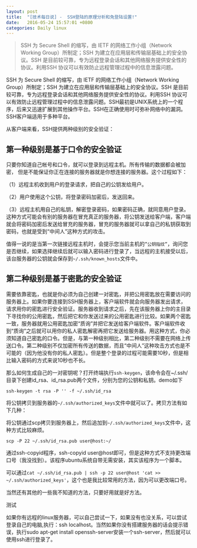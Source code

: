 ```yaml
---
layout: post
title:  "[技术每日说] -  SSH登陆的原理分析和免登陆设置!"
date:   2016-05-24 15:57:01 +0800
categories: Daily linux
---
```


> SSH 为 Secure Shell 的缩写，由 IETF 的网络工作小组（Network Working Group）所制定；SSH 为建立在应用层和传输层基础上的安全协议。SSH 是目前较可靠，专为远程登录会话和其他网络服务提供安全性的协议。利用SSH 协议可以有效防止远程管理过程中的信息泄露问题。

<!--more-->


SSH 为 Secure Shell 的缩写，由 IETF 的网络工作小组（Network Working Group）所制定；SSH 为建立在应用层和传输层基础上的安全协议。SSH 是目前较可靠，专为远程登录会话和其他网络服务提供安全性的协议。利用SSH 协议可以有效防止远程管理过程中的信息泄露问题。SSH最初是UNIX系统上的一个程序，后来又迅速扩展到其他操作平台。SSH在正确使用时可弥补网络中的漏洞。SSH客户端适用于多种平台。

从客户端来看，SSH提供两种级别的安全验证：

## 第一种级别是基于口令的安全验证

只要你知道自己帐号和口令，就可以登录到远程主机。所有传输的数据都会被加密， 但是不能保证你正在连接的服务器就是你想连接的服务器。这个过程如下：

（1）远程主机收到用户的登录请求，把自己的公钥发给用户。

（2）用户使用这个公钥，将登录密码加密后，发送回来。

（3）远程主机用自己的私钥，解密登录密码，如果密码正确，就同意用户登录。这种方式可能会有别的服务器在冒充真正的服务器，将公钥发送给客户端，客户端就会将密码加密后发送给冒充的服务器，冒充的服务器就可以拿自己的私钥获取到密码，也就是受到“中间人”这种方式的攻击。

值得一说的是当第一次链接远程主机时，会提示您当前主机的`”公钥指纹”`，询问您是否继续，如果选择继续后就可以输入密码进行登录了，当远程的主机接受以后，该台服务器的公钥就会保存到`~/.ssh/known_hosts`文件中。

## 第二种级别是基于密匙的安全验证

需要依靠密匙，也就是你必须为自己创建一对密匙，并把公用密匙放在需要访问的服务器上。如果你要连接到SSH服务器上，客户端软件就会向服务器发出请求，请求用你的密匙进行安全验证。服务器收到请求之后，先在该服务器上你的主目录下寻找你的公用密匙，然后把它和你发送过来的公用密匙进行比较。如果两个密匙一致，服务器就用公用密匙加密“质询”并把它发送给客户端软件。客户端软件收到“质询”之后就可以用你的私人密匙解密再把它发送给服务器。用这种方式，你必须知道自己密匙的口令。但是，与第一种级别相比，第二种级别不需要在网络上传送口令。第二种级别不仅加密所有传送的数据，而且“中间人”这种攻击方式也是不可能的（因为他没有你的私人密匙）。但是整个登录的过程可能需要10秒，但是相比输入密码的方式来说10秒也不长。

那么如何生成自己的一对密钥呢？打开终端执行`ssh-keygen`，该命令会在~/.ssh/目录下创建id_rsa、id_rsa.pub两个文件，分别为您的公钥和私钥。demo如下

```shell
ssh-keygen -t rsa -P '' -f ~/.ssh/id_rsa
```

将公钥拷贝到服务器的`~/.ssh/authorized_keys`文件中就可以了。拷贝方法有如下几种：

将公钥通过scp拷贝到服务器上，然后追加到`~/.ssh/authorized_keys`文件中，这种方式比较麻烦。

`scp -P 22 ~/.ssh/id_rsa.pub user@host:~/`

通过ssh-copyid程序，ssh-copyid user@host即可，但是这种方式不支持更改端口号（我没找到）。该程序ubuntu系统自带无需安装，其实该程序为一个脚本。

可以通过`cat ~/.ssh/id_rsa.pub | ssh -p 22 user@host 'cat >> ~/.ssh/authorized_keys'`，这个也是我比较常用的方法，因为可以更改端口号。

当然还有其他的一些我不知道的方法，只要好用就是好方法。

测试

如果你有远程的linux服务器，可以自己尝试一下，如果没有也没关系，可以尝试登录自己的电脑,执行：ssh localhost。当然如果你没有搭建服务器的话会提示错误，执行sudo apt-get install openssh-server安装一个ssh-server，然后就可以使用ssh进行登录了。
















